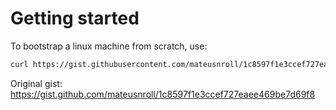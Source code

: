 # Getting started

To bootstrap a linux machine from scratch, use:

```sh
curl https://gist.githubusercontent.com/mateusnroll/1c8597f1e3ccef727eaee469be7d69f8/raw/37c3ae8a5a3b64647a018217191290f62ece3176/bootstrap_chef_breakingmachine.sh | bash
```

Original gist: https://gist.github.com/mateusnroll/1c8597f1e3ccef727eaee469be7d69f8
